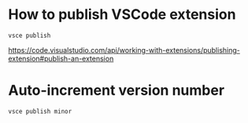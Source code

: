 # How to publish VSCode extension

```shell
vsce publish
```

https://code.visualstudio.com/api/working-with-extensions/publishing-extension#publish-an-extension

# Auto-increment version number

```shell
vsce publish minor
```

